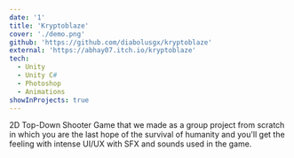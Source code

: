 ```yaml
---
date: '1'
title: 'Kryptoblaze'
cover: './demo.png'
github: 'https://github.com/diabolusgx/kryptoblaze'
external: 'https://abhay07.itch.io/kryptoblaze'
tech:
  - Unity
  - Unity C#
  - Photoshop
  - Animations
showInProjects: true
---
```


2D Top-Down Shooter Game that we made as a group project from scratch in which you are the last hope of the survival of humanity and you'll get the feeling with intense UI/UX with SFX and sounds used in the game.
